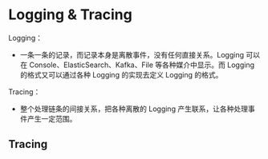 # Logging & Tracing 

Logging：

- 一条一条的记录，而记录本身是离散事件，没有任何直接关系。Logging 可以在 Console、ElasticSearch、Kafka、File 等各种媒介中显示。而 Logging 的格式又可以通过各种 Logging 的实现去定义 Logging 的格式。

Tracing：

- 整个处理链条的间接关系，把各种离散的 Logging 产生联系，让各种处理事件产生一定范围。



## Tracing

